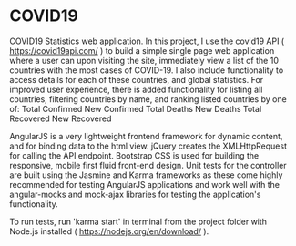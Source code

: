 # COVID19
COVID19 Statistics web application.
In this project, I use the covid19 API ( https://covid19api.com/ ) to build a simple single page web application where a user can upon visiting the site, immediately view a list of the 10 countries with the most cases of COVID-19. I also include functionality to access details for each of these countries, and global statistics. For improved user experience, there is added functionality for listing all countries, filtering countries by name, and ranking listed countries by one of:
Total Confirmed
New Confirmed
Total Deaths
New Deaths
Total Recovered
New Recovered

AngularJS is a very lightweight frontend framework for dynamic content, and for binding data to the html view.
jQuery creates the XMLHttpRequest for calling the API endpoint.
Bootstrap CSS is used for building the responsive, mobile first fluid front-end design.
Unit tests for the controller are built using the Jasmine and Karma frameworks as these come highly recommended for testing AngularJS applications and work well with the angular-mocks and mock-ajax libraries for testing the application's functionality.

To run tests, run 'karma start' in terminal from the project folder with Node.js installed ( https://nodejs.org/en/download/ ).
